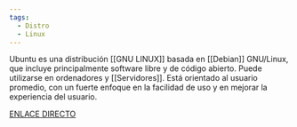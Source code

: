 ```yaml
---
tags:
  - Distro
  - Linux
---
```

Ubuntu es una distribución [[GNU LINUX]] basada en [[Debian]] GNU/Linux, que incluye principalmente software libre y de código abierto. Puede utilizarse en ordenadores y [[Servidores]]. Está orientado al usuario promedio, con un fuerte enfoque en la facilidad de uso y en mejorar la experiencia del usuario.

[ENLACE DIRECTO](https://ubuntu.com/download)

